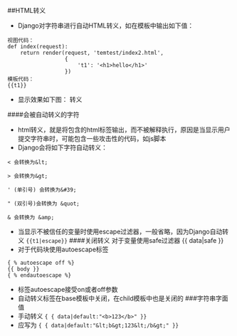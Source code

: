 ##HTML转义
* Django对字符串进行自动HTML转义，如在模板中输出如下值：
```
视图代码：
def index(request):
    return render(request, 'temtest/index2.html',
                  {
                      't1': '<h1>hello</h1>'
                  })
模板代码：
{{t1}}
```
* 显示效果如下图：
转义

####会被自动转义的字符
* html转义，就是将包含的html标签输出，而不被解释执行，原因是当显示用户提交字符串时，可能包含一些攻击性的代码，如js脚本
* Django会将如下字符自动转义：
```
< 会转换为&lt;

> 会转换为&gt;

' (单引号) 会转换为&#39;

" (双引号)会转换为 &quot;

& 会转换为 &amp;
```
* 当显示不被信任的变量时使用escape过滤器，一般省略，因为Django自动转义
`{{t1|escape}}`
####关闭转义
对于变量使用safe过滤器
{{ data|safe }}
* 对于代码块使用autoescape标签
```
{ % autoescape off %}
{{ body }}
{ % endautoescape %}
```
* 标签autoescape接受on或者off参数
* 自动转义标签在base模板中关闭，在child模板中也是关闭的
###字符串字面值
* 手动转义
`{ { data|default:"<b>123</b>" }}`
* 应写为
`{ { data|default:"&lt;b&gt;123&lt;/b&gt;" }}`